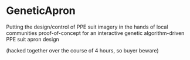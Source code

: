 GeneticApron
============
Putting the design/control of PPE suit imagery in the hands of local communities
proof-of-concept for an interactive genetic algorithm-driven PPE suit apron design

(hacked together over the course of 4 hours, so buyer beware)
